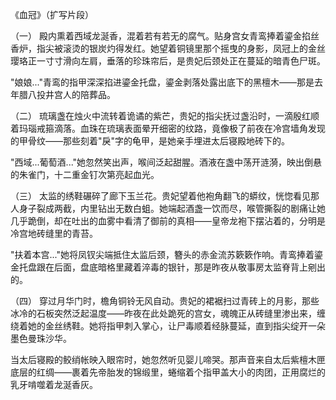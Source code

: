 《血冠》（扩写片段）

（一）
殿内熏着西域龙涎香，混着若有若无的腐气。贴身宫女青鸾捧着鎏金掐丝香炉，指尖被滚烫的银炭灼得发红。她望着铜镜里那个摇曳的身影，凤冠上的金丝璎珞正一寸寸滑向左肩，垂落的珍珠帘后，是贵妃后颈处正在蔓延的暗青色尸斑。

"娘娘..."青鸾的指甲深深掐进鎏金托盘，鎏金剥落处露出底下的黑檀木——那是去年腊八投井宫人的陪葬品。

（二）
琉璃盏在烛火中流转着诡谲的紫芒，贵妃的指尖抚过盏沿时，一滴殷红顺着玛瑙戒箍滴落。血珠在琉璃表面晕开细密的纹路，竟像极了前夜在冷宫墙角发现的甲骨纹——那些刻着"戾"字的龟甲，是她亲手埋进太后寝殿地砖下的。

"西域...葡萄酒..."她忽然笑出声，喉间泛起甜腥。酒液在盏中荡开涟漪，映出倒悬的朱雀门，十二重金钉次第亮起血光。

（三）
太监的绣鞋碾碎了廊下玉兰花。贵妃望着他袍角翻飞的蟒纹，恍惚看见那人身子裂成两截，内里钻出无数白蛆。她端起酒盏一饮而尽，喉管撕裂的剧痛让她几乎跪倒，却在吐出的血雾中看清了御前的真相——皇帝龙袍下摆沾着的，分明是冷宫地砖缝里的青苔。

"扶着本宫..."她将凤钗尖端抵住太监后颈，簪头的赤金流苏簌簌作响。青鸾捧着鎏金托盘跟在后面，盘底暗格里藏着淬毒的银针，那是昨夜从敬事房太监脊背上剜出的。

（四）
穿过月华门时，檐角铜铃无风自动。贵妃的裙裾扫过青砖上的月影，那些冰冷的石板突然泛起温度——昨夜在此处跪死的宫女，魂魄正从砖缝里渗出来，缠绕着她的金丝绣鞋。她将指甲刺入掌心，让尸毒顺着经脉蔓延，直到指尖绽开一朵墨色曼珠沙华。

当太后寝殿的鲛绡帐映入眼帘时，她忽然听见婴儿啼哭。那声音来自太后紫檀木匣底层的红绸——裹着先帝胎发的锦缎里，蜷缩着个指甲盖大小的肉团，正用腐烂的乳牙啃噬着龙涎香灰。